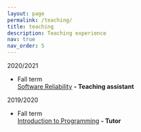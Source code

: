 ```yaml
---
layout: page
permalink: /teaching/
title: teaching
description: Teaching experience
nav: true
nav_order: 5
---
```


2020/2021

   - Fall term <br/> 
   [Software Reliability](https://fenix.ciencias.ulisboa.pt/courses/sfia-2254879305240860)
   **- Teaching assistant** 
   
2019/2020

   - Fall term <br/>
     [Introduction to Programming](https://fenix.ciencias.ulisboa.pt/courses/ipro-2254879305238188)
     **- Tutor**

<!-- For now, this page is assumed to be a static description of your courses. You can convert it to a collection similar to `_projects/` so that you can have a dedicated page for each course. -->
